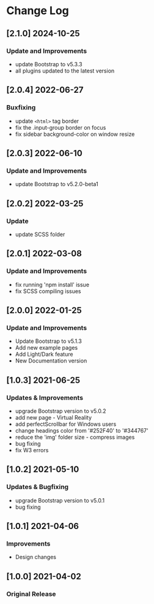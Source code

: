 # Change Log

## [2.1.0] 2024-10-25

### Update and Improvements

- update Bootstrap to v5.3.3
- all plugins updated to the latest version

## [2.0.4] 2022-06-27

### Buxfixing

- update `<html>` tag border
- fix the .input-group border on focus
- fix sidebar background-color on window resize

## [2.0.3] 2022-06-10

### Update and Improvements

- update Bootstrap to v5.2.0-beta1

## [2.0.2] 2022-03-25

### Update

- update SCSS folder

## [2.0.1] 2022-03-08

### Update and Improvements

- fix running 'npm install' issue
- fix SCSS compiling issues

## [2.0.0] 2022-01-25

### Update and Improvements

- Update Bootstrap to v5.1.3
- Add new example pages
- Add Light/Dark feature
- New Documentation version

## [1.0.3] 2021-06-25

### Updates & Improvements

- upgrade Bootstrap version to v5.0.2
- add new page - Virtual Reality
- add perfectScrollbar for Windows users
- change headings color from '#252F40' to '#344767'
- reduce the 'img' folder size - compress images
- bug fixing
- fix W3 errors

## [1.0.2] 2021-05-10

### Updates & Bugfixing

- upgrade Bootstrap version to v5.0.1
- bug fixing

## [1.0.1] 2021-04-06

### Improvements

- Design changes

## [1.0.0] 2021-04-02

### Original Release
